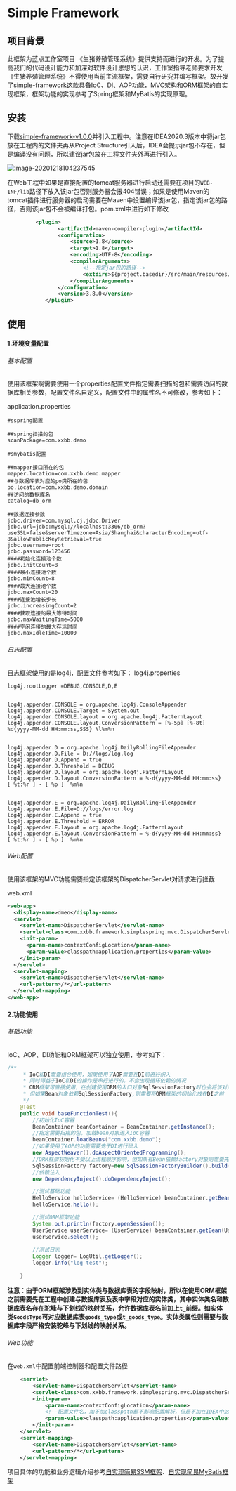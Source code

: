 # Simple Framework

## 项目背景

此框架为蓝点工作室项目 《生猪养殖管理系统》提供支持而进行的开发。为了提高我们的代码设计能力和加深对软件设计思想的认识，工作室指导老师要求开发《生猪养殖管理系统》不得使用当前主流框架，需要自行研究并编写框架。故开发了simple-framework这款具备IoC、DI、AOP功能，MVC架构和ORM框架的自实现框架，框架功能的实现参考了Spring框架和MyBatis的实现原理。

## 安装 

下载[simple-framework-v1.0.0](https://github.com/XuBin8866/simple-framework/releases/tag/v1.0.0)并引入工程中。注意在IDEA2020.3版本中将jar包放在工程内的文件夹再从Project Structure引入后，IDEA会提示jar包不存在，但是编译没有问题，所以建议jar包放在工程文件夹外再进行引入。

![image-20201218104237545](https://github.com/XuBin8866/my-docs/blob/main/images/image-20201218104237545.png)

在Web工程中如果是直接配置的tomcat服务器进行启动还需要在项目的<code>WEB-INF/lib</code>路径下放入该jar包否则服务器会报404错误；如果是使用Maven的tomcat插件进行服务器的启动需要在Maven中设置编译该jar包，指定该jar包的路径，否则该jar包不会被编译打包。pom.xml中进行如下修改

```xml
	     <plugin>
                <artifactId>maven-compiler-plugin</artifactId>
                <configuration>
                    <source>1.8</source>
                    <target>1.8</target>
                    <encoding>UTF-8</encoding>
                    <compilerArguments>
                        <!--指定jar包的路径-->
                        <extdirs>${project.basedir}/src/main/resources/lib</extdirs>
                    </compilerArguments>
                </configuration>
                <version>3.8.0</version>
            </plugin>

```

## 使用

#### 1.环境变量配置

###### 基本配置

使用该框架啊需要使用一个properties配置文件指定需要扫描的包和需要访问的数据库相关参数，配置文件名自定义，配置文件中的属性名不可修改，参考如下：

application.properties

```properties
#sspring配置

##spring扫描的包
scanPackage=com.xxbb.demo

#smybatis配置

##mapper接口所在的包
mapper.location=com.xxbb.demo.mapper
##与数据库表对应的po类所在的包
po.location=com.xxbb.demo.domain
##访问的数据库名
catalog=db_orm

##数据连接参数
jdbc.driver=com.mysql.cj.jdbc.Driver
jdbc.url=jdbc:mysql://localhost:3306/db_orm?useSSL=false&serverTimezone=Asia/Shanghai&characterEncoding=utf-8&allowPublicKeyRetrieval=true
jdbc.username=root
jdbc.password=123456
####初始化连接池个数
jdbc.initCount=8
####最小连接池个数
jdbc.minCount=8
####最大连接池个数
jdbc.maxCount=20
####连接池增长步长
jdbc.increasingCount=2
####获取连接的最大等待时间
jdbc.maxWaitingTime=5000
####空闲连接的最大存活时间
jdbc.maxIdleTime=10000
```

###### 日志配置

日志框架使用的是log4j，配置文件参考如下：
log4j.properties

```properties
log4j.rootLogger =DEBUG,CONSOLE,D,E


log4j.appender.CONSOLE = org.apache.log4j.ConsoleAppender
log4j.appender.CONSOLE.Target = System.out
log4j.appender.CONSOLE.layout = org.apache.log4j.PatternLayout
log4j.appender.CONSOLE.layout.ConversionPattern = [%-5p] [%-8t] %d{yyyy-MM-dd HH:mm:ss,SSS} %l%m%n


log4j.appender.D = org.apache.log4j.DailyRollingFileAppender
log4j.appender.D.File = D://logs/log.log
log4j.appender.D.Append = true
log4j.appender.D.Threshold = DEBUG
log4j.appender.D.layout = org.apache.log4j.PatternLayout
log4j.appender.D.layout.ConversionPattern = %-d{yyyy-MM-dd HH:mm:ss}  [ %t:%r ] - [ %p ]  %m%n


log4j.appender.E = org.apache.log4j.DailyRollingFileAppender
log4j.appender.E.File=D://logs/error.log
log4j.appender.E.Append = true
log4j.appender.E.Threshold = ERROR
log4j.appender.E.layout = org.apache.log4j.PatternLayout
log4j.appender.E.layout.ConversionPattern = %-d{yyyy-MM-dd HH:mm:ss}  [ %t:%r ] - [ %p ]  %m%n
```

###### Web配置

使用该框架的MVC功能需要指定该框架的DispatcherServlet对请求进行拦截

web.xml

```xml
<web-app>
  <display-name>dmeo</display-name>
  <servlet>
    <servlet-name>DispatcherServlet</servlet-name>
    <servlet-class>com.xxbb.framework.simplespring.mvc.DispatcherServlet</servlet-class>
    <init-param>
      <param-name>contextConfigLocation</param-name>
      <param-value>classpath:application.properties</param-value>
    </init-param>
  </servlet>
  <servlet-mapping>
    <servlet-name>DispatcherServlet</servlet-name>
    <url-pattern>/*</url-pattern>
  </servlet-mapping>
</web-app>
```

#### 2.功能使用

###### 基础功能

IoC、AOP、DI功能和ORM框架可以独立使用，参考如下：

```java
/**
     * IoC和DI需要组合使用，如果使用了AOP需要在DI前进行织入
     * 同时得益于IoC和DI的操作是串行进行的，不会出现循环依赖的情况
     * ORM框架可直接使用，在创建使用ORM的入口对象SqlSessionFactory时也会将该对象存入IoC容器
     * 但如果Bean对象依赖SqlSessionFactory,则需要将ORM框架的初始化放在DI之前
     */
    @Test
    public void baseFunctionTest(){
        //初始化IoC容器
        BeanContainer beanContainer = BeanContainer.getInstance();
        //指定需要扫描的包，加载bean对象进入IoC容器
        beanContainer.loadBeans("com.xxbb.demo");
        //如果使用了AOP的功能需要先于DI进行织入
        new AspectWeaver().doAspectOrientedProgramming();
        //ORM框架初始化不受以上流程顺序影响，但如果有Bean依赖factory对象则需要先于DI初始化
        SqlSessionFactory factory=new SqlSessionFactoryBuilder().build("application.properties");
        //依赖注入
        new DependencyInject().doDependencyInject();

        //测试基础功能
        HelloService helloService= (HelloService) beanContainer.getBean(HelloService.class);
        helloService.hello();

        //测试ORM框架功能
        System.out.println(factory.openSession());
        UserService userService= (UserService) beanContainer.getBean(UserService.class);
        userService.select();
        
        //测试日志
        Logger logger= LogUtil.getLogger();
        logger.info("log test");        
        
    }
```

**注意：由于ORM框架涉及到实体类与数据库表的字段映射，所以在使用ORM框架之前需要先在工程中创建与数据库表及表中字段对应的实体类，其中实体类名和数据库表名存在驼峰与下划线的映射关系，允许数据库表名前加上<code>t_</code>前缀。如实体类<code>GoodsType</code>可对应数据库表<code>goods_type</code>或<code>t_goods_type</code>。实体类属性则需要与数据库字段严格安装驼峰与下划线的映射关系。**

###### Web功能

在<code>web.xml</code>中配置前端控制器和配置文件路径

```xml
    <servlet>
        <servlet-name>DispatcherServlet</servlet-name>
        <servlet-class>com.xxbb.framework.simplespring.mvc.DispatcherServlet</servlet-class>
        <init-param>
            <param-name>contextConfigLocation</param-name>
            <!--配置文件名，加不加classpath都不影响配置解析，但是不加在IDEA中这一行会飘红-->
            <param-value>classpath:application.properties</param-value>
        </init-param>
    </servlet>
    <servlet-mapping>
        <servlet-name>DispatcherServlet</servlet-name>
        <url-pattern>/*</url-pattern>
    </servlet-mapping>
```

项目具体的功能和业务逻辑介绍参考[自实现简易SSM框架](https://github.com/XuBin8866/my-docs/blob/main/simple-framework-docs/%E8%87%AA%E5%AE%9E%E7%8E%B0%E7%AE%80%E6%98%93SSM%E6%A1%86%E6%9E%B6.md)、[自实现简易MyBatis框架](https://github.com/XuBin8866/my-docs/blob/main/simple-framework-docs/%E8%87%AA%E5%AE%9E%E7%8E%B0%E7%AE%80%E6%98%93MyBatis%E6%A1%86%E6%9E%B6.md)
